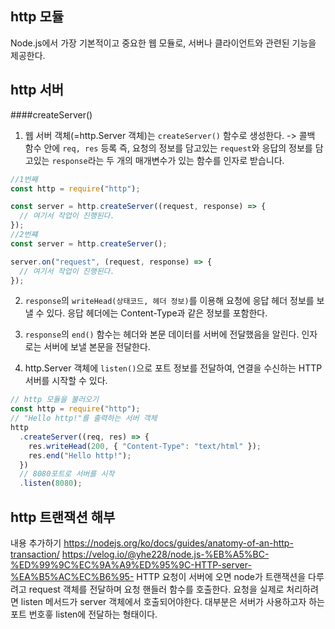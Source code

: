 ## http 모듈

Node.js에서 가장 기본적이고 중요한 웹 모듈로, 서버나 클라이언트와 관련된 기능을 제공한다.

## http 서버

####createServer()

1. 웹 서버 객체(=http.Server 객체)는 `createServer()` 함수로 생성한다.
   -> 콜백 함수 안에 `req, res` 등록
   즉, 요청의 정보를 담고있는 `request`와 응답의 정보를 담고있는 `response`라는 두 개의 매개변수가 있는 함수를 인자로 받습니다.

```jsx
//1번째
const http = require("http");

const server = http.createServer((request, response) => {
  // 여기서 작업이 진행된다.
});
//2번쨰
const server = http.createServer();

server.on("request", (request, response) => {
  // 여기서 작업이 진행된다.
});
```

2. `response`의 `writeHead(상태코드, 헤더 정보)`를 이용해 요청에 응답 헤더 정보를 보낼 수 있다.
   응답 헤더에는 Content-Type과 같은 정보를 포함한다.

3. `response`의 `end()` 함수는 헤더와 본문 데이터를 서버에 전달했음을 알린다. 인자로는 서버에 보낼 본문을 전달한다.

4. http.Server 객체에 `listen()`으로 포트 정보를 전달하여, 연결을 수신하는 HTTP 서버를 시작할 수 있다.

```jsx
// http 모듈을 불러오기
const http = require("http");
// "Hello http!"를 출력하는 서버 객체
http
  .createServer((req, res) => {
    res.writeHead(200, { "Content-Type": "text/html" });
    res.end("Hello http!");
  })
  // 8080포트로 서버를 시작
  .listen(8080);
```

## http 트랜잭션 해부

내용 추가하기
https://nodejs.org/ko/docs/guides/anatomy-of-an-http-transaction/
https://velog.io/@yhe228/node.js-%EB%A5%BC-%ED%99%9C%EC%9A%A9%ED%95%9C-HTTP-server-%EA%B5%AC%EC%B6%95-
HTTP 요청이 서버에 오면 node가 트랜잭션을 다루려고 request 객체를 전달하며 요청 핸들러 함수를 호출한다.
요청을 실제로 처리하려면 listen 메서드가 server 객체에서 호출되어야한다.
대부분은 서버가 사용하고자 하는 포트 번호흫 listen에 전달하는 형태이다.
